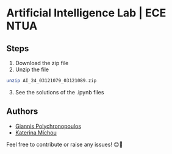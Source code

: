 # Artificial Intelligence Lab | ECE NTUA
## Steps
1. Download the zip file
2. Unzip the file
```sh
unzip AI_24_03121079_03121089.zip
```
3. See the solutions of the .ipynb files
## Authors
- [Giannis Polychronopoulos](https://github.com/JohnnyPol)
- [Katerina Michou](https://github.com/katemich)

Feel free to contribute or raise any issues! 😊🎯
